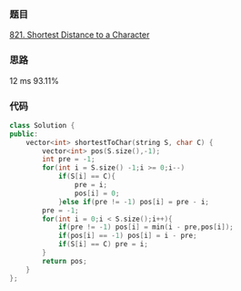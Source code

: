 ### 题目
[821. Shortest Distance to a Character](https://leetcode-cn.com/problems/shortest-distance-to-a-character/submissions/)
### 思路
12 ms 93.11%
### 代码
```c++
class Solution {
public:
    vector<int> shortestToChar(string S, char C) {
        vector<int> pos(S.size(),-1);
        int pre = -1;
        for(int i = S.size() -1;i >= 0;i--)
            if(S[i] == C){
                pre = i;
                pos[i] = 0;
            }else if(pre != -1) pos[i] = pre - i;
        pre = -1;
        for(int i = 0;i < S.size();i++){
            if(pre != -1) pos[i] = min(i - pre,pos[i]);
            if(pos[i] == -1) pos[i] = i - pre;
            if(S[i] == C) pre = i;
        }
        return pos;
    }
};
```
